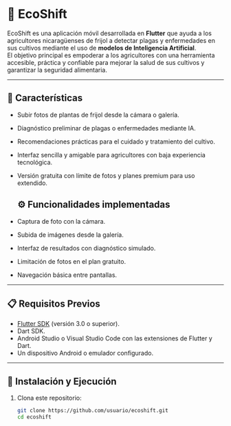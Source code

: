 # 🌱 EcoShift

EcoShift es una aplicación móvil desarrollada en **Flutter** que ayuda a los agricultores nicaragüenses de frijol a detectar plagas y enfermedades en sus cultivos mediante el uso de **modelos de Inteligencia Artificial**.  
El objetivo principal es empoderar a los agricultores con una herramienta accesible, práctica y confiable para mejorar la salud de sus cultivos y garantizar la seguridad alimentaria.

---

## 🚀 Características
- Subir fotos de plantas de frijol desde la cámara o galería.
- Diagnóstico preliminar de plagas o enfermedades mediante IA.
- Recomendaciones prácticas para el cuidado y tratamiento del cultivo.
- Interfaz sencilla y amigable para agricultores con baja experiencia tecnológica.
- Versión gratuita con límite de fotos y planes premium para uso extendido.

  ## ⚙️ Funcionalidades implementadas
- Captura de foto con la cámara.
- Subida de imágenes desde la galería.
- Interfaz de resultados con diagnóstico simulado.
- Limitación de fotos en el plan gratuito.
- Navegación básica entre pantallas.


---

## 📋 Requisitos Previos
- [Flutter SDK](https://docs.flutter.dev/get-started/install) (versión 3.0 o superior).
- Dart SDK.
- Android Studio o Visual Studio Code con las extensiones de Flutter y Dart.
- Un dispositivo Android o emulador configurado.

---

## 🔧 Instalación y Ejecución
1. Clona este repositorio:
   ```bash
   git clone https://github.com/usuario/ecoshift.git
   cd ecoshift

